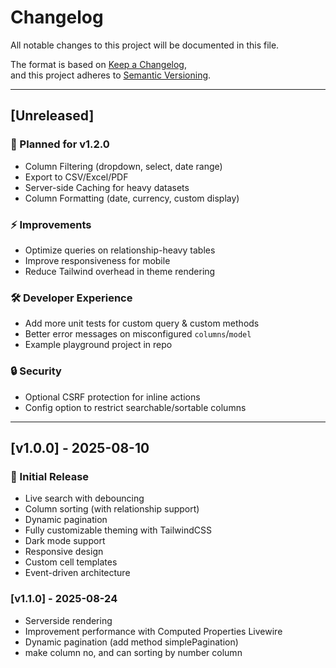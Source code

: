 # Changelog

All notable changes to this project will be documented in this file.

The format is based on [Keep a Changelog](https://keepachangelog.com/en/1.0.0/),  
and this project adheres to [Semantic Versioning](https://semver.org/).

---

## [Unreleased]

### 🚀 Planned for v1.2.0

- Column Filtering (dropdown, select, date range)
- Export to CSV/Excel/PDF
- Server-side Caching for heavy datasets
- Column Formatting (date, currency, custom display)

### ⚡ Improvements

- Optimize queries on relationship-heavy tables
- Improve responsiveness for mobile
- Reduce Tailwind overhead in theme rendering

### 🛠 Developer Experience

- Add more unit tests for custom query & custom methods
- Better error messages on misconfigured `columns`/`model`
- Example playground project in repo

### 🔒 Security

- Optional CSRF protection for inline actions
- Config option to restrict searchable/sortable columns

---

## [v1.0.0] - 2025-08-10

### 🎉 Initial Release

- Live search with debouncing
- Column sorting (with relationship support)
- Dynamic pagination
- Fully customizable theming with TailwindCSS
- Dark mode support
- Responsive design
- Custom cell templates
- Event-driven architecture

### [v1.1.0] - 2025-08-24

- Serverside rendering
- Improvement performance with Computed Properties Livewire
- Dynamic pagination (add method simplePagination)
- make column no, and can sorting by number column
